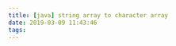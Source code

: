 ```yaml
---
title: [java] string array to character array
date: 2019-03-09 11:43:46
tags:
---
```


<!-- more --> 